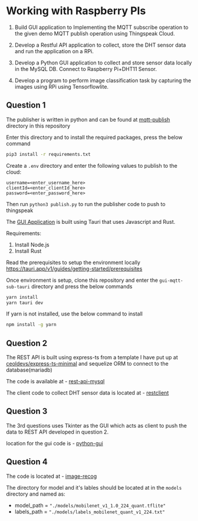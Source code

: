 # Working with Raspberry PIs

1. Build GUI application to Implementing the MQTT subscribe
operation to the given demo MQTT publish operation using Thingspeak
Cloud.

2. Develop a Restful API application to collect, store the DHT sensor data
and run the application on a RPi.

3. Develop a Python GUI application to collect and store sensor data locally
in the MySQL DB. Connect to Raspberry Pi+DHT11 Sensor.

4. Develop a program to perform image classification task by capturing the
images using RPi using Tensorflowlite.

## Question 1

The publisher is written in python and can be found at [mqtt-publish](./mqtt-publish)
directory in this repository

Enter this directory and to install the required packages, press the below command

```bash
pip3 install -r requirements.txt
```

Create a `.env` directory and enter the following values to publish to the cloud:

```env
username=<enter_username_here>
clientId=<enter_clientId_here>
password=<enter_password_here>
```

Then run `python3 publish.py` to run the publisher code to push to thingspeak

The [GUI Application](./gui-mqtt-sub-tauri) is built using Tauri that 
uses Javascript and Rust.

Requirements:

1. Install Node.js
2. Install Rust

Read the prerequisites to setup the environment locally
https://tauri.app/v1/guides/getting-started/prerequisites

Once environment is setup, clone this repository and enter the `gui-mqtt-sub-tauri`
directory and press the below commands

```bash
yarn install
yarn tauri dev
```

If yarn is not installed, use the below command to install
```bash
npm install -g yarn
```

## Question 2

The REST API is built using express-ts from a template I have put up at 
[ceoldevs/express-ts-minimal](https://github.com/ceoldevs/express-ts-minimal)
and sequelize ORM to connect to the database(mariadb)

The code is available at - [rest-api-mysql](./rest-api-mysql)

The client code to collect DHT sensor data is located at - [restclient](./restclient)

## Question 3

The 3rd questions uses Tkinter as the GUI which acts as client to push the data to REST API
developed in question 2.

location for the gui code is - [python-gui](./python-gui)

## Question 4

The code is located at - [image-recog](./image-recog)

The directory for model and it's lables should be located at in the `models` directory and named as:
* model_path = `"./models/mobilenet_v1_1.0_224_quant.tflite"`
* labels_path = `"./models/labels_mobilenet_quant_v1_224.txt"`
